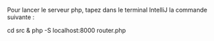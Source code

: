 Pour lancer le serveur php, tapez dans le terminal IntelliJ la commande suivante :

cd src & php -S localhost:8000 router.php